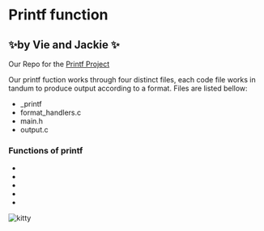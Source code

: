 
# **Printf function**
## ✨by Vie and Jackie ✨

Our Repo for the [Printf Project](https://github.com/ThatsVie/holbertonschool-printf)

Our printf fuction works through four distinct files, each code file works in tandum to produce output according to a format. Files are listed bellow:

- _printf
- format_handlers.c
- main.h
- output.c




### Functions of printf

- 
- 
- 
-
- 

![kitty](https://encrypted-tbn0.gstatic.com/images?q=tbn:ANd9GcSDtguQl4ahyEPvsWB4rTkN-1b9yEKpGM4K-7gJLvhaTQ&s)
